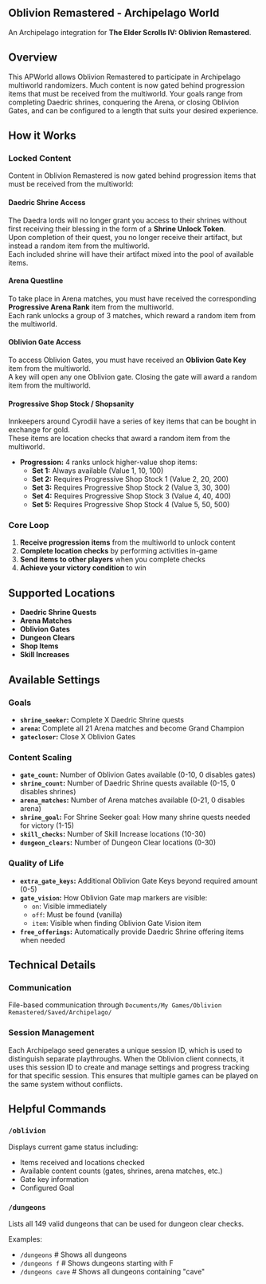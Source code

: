## Oblivion Remastered - Archipelago World

An Archipelago integration for **The Elder Scrolls IV: Oblivion Remastered**.

## Overview

This APWorld allows Oblivion Remastered to participate in Archipelago multiworld randomizers. Much content is now gated behind progression items that must be received from the multiworld. Your goals range from completing Daedric shrines, conquering the Arena, or closing Oblivion Gates, and can be configured to a length that suits your desired experience.

## How it Works

### Locked Content

Content in Oblivion Remastered is now gated behind progression items that must be received from the multiworld:

#### Daedric Shrine Access
The Daedra lords will no longer grant you access to their shrines without first receiving their blessing in the form of a **Shrine Unlock Token**.<br>
Upon completion of their quest, you no longer receive their artifact, but instead a random item from the multiworld.<br>
Each included shrine will have their artifact mixed into the pool of available items.

#### Arena Questline
To take place in Arena matches, you must have received the corresponding **Progressive Arena Rank** item from the multiworld.<br>
Each rank unlocks a group of 3 matches, which reward a random item from the multiworld.

#### Oblivion Gate Access
To access Oblivion Gates, you must have received an **Oblivion Gate Key** item from the multiworld.<br>
A key will open any one Oblivion gate. Closing the gate will award a random item from the multiworld.

#### Progressive Shop Stock / Shopsanity
Innkeepers around Cyrodiil have a series of key items that can be bought in exchange for gold.<br>
These items are location checks that award a random item from the multiworld.
- **Progression:** 4 ranks unlock higher-value shop items:
  - **Set 1:** Always available (Value 1, 10, 100)
  - **Set 2:** Requires Progressive Shop Stock 1 (Value 2, 20, 200)
  - **Set 3:** Requires Progressive Shop Stock 2 (Value 3, 30, 300)
  - **Set 4:** Requires Progressive Shop Stock 3 (Value 4, 40, 400)
  - **Set 5:** Requires Progressive Shop Stock 4 (Value 5, 50, 500)

### Core Loop
1. **Receive progression items** from the multiworld to unlock content
2. **Complete location checks** by performing activities in-game  
3. **Send items to other players** when you complete checks
4. **Achieve your victory condition** to win

## Supported Locations

- **Daedric Shrine Quests**
- **Arena Matches**
- **Oblivion Gates**
- **Dungeon Clears**
- **Shop Items**
- **Skill Increases**

## Available Settings

### Goals
- **`shrine_seeker`:** Complete X Daedric Shrine quests
- **`arena`:** Complete all 21 Arena matches and become Grand Champion
- **`gatecloser`:** Close X Oblivion Gates

### Content Scaling
- **`gate_count`:** Number of Oblivion Gates available (0-10, 0 disables gates)
- **`shrine_count`:** Number of Daedric Shrine quests available (0-15, 0 disables shrines)
- **`arena_matches`:** Number of Arena matches available (0-21, 0 disables arena)
- **`shrine_goal`:** For Shrine Seeker goal: How many shrine quests needed for victory (1-15)
- **`skill_checks`:** Number of Skill Increase locations (10-30)
- **`dungeon_clears`:** Number of Dungeon Clear locations (0-30)

### Quality of Life
- **`extra_gate_keys`:** Additional Oblivion Gate Keys beyond required amount (0-5)
- **`gate_vision`:** How Oblivion Gate map markers are visible:
  - `on`: Visible immediately
  - `off`: Must be found (vanilla)
  - `item`: Visible when finding Oblivion Gate Vision item
- **`free_offerings`:** Automatically provide Daedric Shrine offering items when needed


## Technical Details

### Communication
File-based communication through `Documents/My Games/Oblivion Remastered/Saved/Archipelago/`

### Session Management
Each Archipelago seed generates a unique session ID, which is used to distinguish separate playthroughs. When the Oblivion client connects, it uses this session ID to create and manage settings and progress tracking for that specific session. 
This ensures that multiple games can be played on the same system without conflicts.

## Helpful Commands

### `/oblivion`
Displays current game status including:
- Items received and locations checked
- Available content counts (gates, shrines, arena matches, etc.)
- Gate key information
- Configured Goal

### `/dungeons`
Lists all 149 valid dungeons that can be used for dungeon clear checks.

Examples:
- `/dungeons`                    # Shows all dungeons
- `/dungeons f`                  # Shows dungeons starting with F
- `/dungeons cave`               # Shows all dungeons containing "cave"
